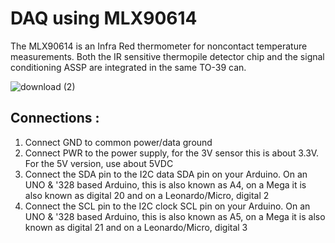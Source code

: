 # DAQ using MLX90614

The MLX90614 is an Infra Red thermometer for noncontact temperature measurements. Both the IR sensitive thermopile detector chip and the signal conditioning ASSP are integrated in the same TO-39 can.

![download (2)](https://user-images.githubusercontent.com/64604283/96120805-bd9ae000-0f0c-11eb-95f3-059daa3e153f.jpg)

## Connections :

1. Connect GND to common power/data ground
2. Connect PWR to the power supply, for the 3V sensor this is about 3.3V. For the 5V version, use about 5VDC
3. Connect the SDA pin to the I2C data SDA pin on your Arduino. On an UNO & '328 based Arduino, this is also known as A4, on a Mega it is also known as digital 20 and on a Leonardo/Micro, digital 2
4. Connect the SCL pin to the I2C clock SCL pin on your Arduino. On an UNO & '328 based Arduino, this is also known as A5, on a Mega it is also known as digital 21 and on a Leonardo/Micro, digital 3
